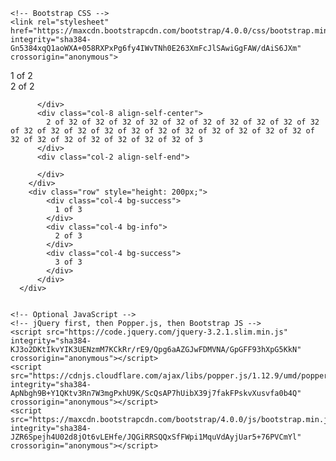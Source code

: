 
  <head>
    <!-- Required meta tags -->
    <meta charset="utf-8">
    <meta name="viewport" content="width=device-width, initial-scale=1, shrink-to-fit=no">

    <!-- Bootstrap CSS -->
    <link rel="stylesheet" href="https://maxcdn.bootstrapcdn.com/bootstrap/4.0.0/css/bootstrap.min.css" integrity="sha384-Gn5384xqQ1aoWXA+058RXPxPg6fy4IWvTNh0E263XmFcJlSAwiGgFAW/dAiS6JXm" crossorigin="anonymous">
  </head>
  <body>
    <div class="container ">
        <div class="row">
          <div class="bg-danger col-4">
            1 of 2
          </div>
          <div class="bg-warning col-8">
            2 of 2
          </div>
        </div>
        <div class="bg-secondary row align-items-center" style="height: 400px;">
          <div class="col-2 align-self-start">
            
          </div>
          <div class="col-8 align-self-center">
            2 of 32 of 32 of 32 of 32 of 32 of 32 of 32 of 32 of 32 of 32 of 32 of 32 of 32 of 32 of 32 of 32 of 32 of 32 of 32 of 32 of 32 of 32 of 32 of 32 of 32 of 32 of 32 of 32 of 3
          </div>
          <div class="col-2 align-self-end">
            
          </div>
        </div>
        <div class="row" style="height: 200px;">
            <div class="col-4 bg-success">
              1 of 3
            </div>
            <div class="col-4 bg-info">
              2 of 3
            </div>
            <div class="col-4 bg-success">
              3 of 3
            </div>
          </div>
      </div>


    <!-- Optional JavaScript -->
    <!-- jQuery first, then Popper.js, then Bootstrap JS -->
    <script src="https://code.jquery.com/jquery-3.2.1.slim.min.js" integrity="sha384-KJ3o2DKtIkvYIK3UENzmM7KCkRr/rE9/Qpg6aAZGJwFDMVNA/GpGFF93hXpG5KkN" crossorigin="anonymous"></script>
    <script src="https://cdnjs.cloudflare.com/ajax/libs/popper.js/1.12.9/umd/popper.min.js" integrity="sha384-ApNbgh9B+Y1QKtv3Rn7W3mgPxhU9K/ScQsAP7hUibX39j7fakFPskvXusvfa0b4Q" crossorigin="anonymous"></script>
    <script src="https://maxcdn.bootstrapcdn.com/bootstrap/4.0.0/js/bootstrap.min.js" integrity="sha384-JZR6Spejh4U02d8jOt6vLEHfe/JQGiRRSQQxSfFWpi1MquVdAyjUar5+76PVCmYl" crossorigin="anonymous"></script>
  </body>

